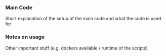 ### Main Code ###

Short explanation of the setup of the main code and what the code is used for

### Notes on usage ###

Other important stuff (e.g. dockers available / runtime of the scripts)
